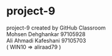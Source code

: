 # project-9
project-9 created by GitHub Classroom <br>
Mohsen Dehghankar 97105928 <br>
Ali Ahmadi Kafeshani 97105703 <br>
( WIN10 => aliraad79 )
